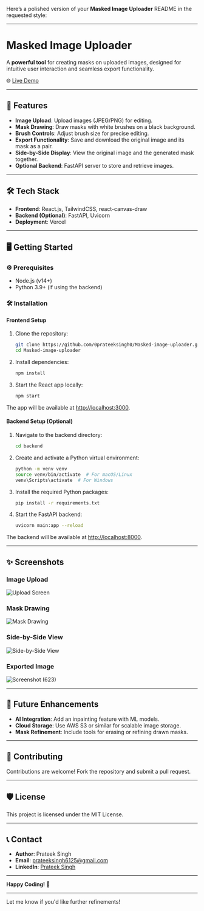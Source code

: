 Here’s a polished version of your **Masked Image Uploader** README in the requested style:

---

# **Masked Image Uploader**  

A **powerful tool** for creating masks on uploaded images, designed for intuitive user interaction and seamless export functionality.  

🌐 [Live Demo](https://masked-image-uploader.vercel.app)  

---

## 🚀 **Features**  

- **Image Upload**: Upload images (JPEG/PNG) for editing.  
- **Mask Drawing**: Draw masks with white brushes on a black background.  
- **Brush Controls**: Adjust brush size for precise editing.  
- **Export Functionality**: Save and download the original image and its mask as a pair.  
- **Side-by-Side Display**: View the original image and the generated mask together.  
- **Optional Backend**: FastAPI server to store and retrieve images.  

---

## 🛠️ **Tech Stack**  

- **Frontend**: React.js, TailwindCSS, react-canvas-draw  
- **Backend (Optional)**: FastAPI, Uvicorn  
- **Deployment**: Vercel  

---

## 🖥️ **Getting Started**  

### ⚙️ Prerequisites  

- Node.js (v14+)  
- Python 3.9+ (if using the backend)  

### 🛠️ Installation  

#### **Frontend Setup**  

1. Clone the repository:  
   ```bash
   git clone https://github.com/0prateeksingh0/Masked-image-uploader.git  
   cd Masked-image-uploader  
   ```  

2. Install dependencies:  
   ```bash
   npm install  
   ```  

3. Start the React app locally:  
   ```bash
   npm start  
   ```  

The app will be available at [http://localhost:3000](http://localhost:3000).  

#### **Backend Setup (Optional)**  

1. Navigate to the backend directory:  
   ```bash
   cd backend  
   ```  

2. Create and activate a Python virtual environment:  
   ```bash
   python -m venv venv  
   source venv/bin/activate  # For macOS/Linux  
   venv\Scripts\activate  # For Windows  
   ```  

3. Install the required Python packages:  
   ```bash
   pip install -r requirements.txt  
   ```  

4. Start the FastAPI backend:  
   ```bash
   uvicorn main:app --reload  
   ```  

The backend will be available at [http://localhost:8000](http://localhost:8000).  

---

## ✨ **Screenshots**  

### **Image Upload**  
![Upload Screen](https://github.com/user-attachments/assets/a70a86d1-0f91-4abd-baad-44e058fb4706)  

### **Mask Drawing**  
![Mask Drawing](https://github.com/user-attachments/assets/95921f87-ea7f-4059-ba65-6497718cc547)  

### **Side-by-Side View**  
![Side-by-Side View](https://github.com/user-attachments/assets/c2c13a0f-762c-433c-bfff-7673ccb201c5)  

### **Exported Image**  
![Screenshot (623)](https://github.com/user-attachments/assets/a7019714-d3e1-427f-a484-392f6d90b865)

---

## 📌 **Future Enhancements**  

- **AI Integration**: Add an inpainting feature with ML models.  
- **Cloud Storage**: Use AWS S3 or similar for scalable image storage.  
- **Mask Refinement**: Include tools for erasing or refining drawn masks.  

---

## 🤝 **Contributing**  

Contributions are welcome! Fork the repository and submit a pull request.  

---

## 🛡️ **License**  

This project is licensed under the MIT License.  

---

## 📞 **Contact**  

- **Author**: Prateek Singh  
- **Email**: [prateeksingh6125@gmail.com](mailto:prateeksingh6125@gmail.com)  
- **LinkedIn**: [Prateek Singh](https://www.linkedin.com/in/prateek-singh-2035151b8/)  

---

**Happy Coding!** 🚀  

---

Let me know if you'd like further refinements!
